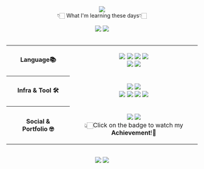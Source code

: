 <div align="center">
    <a href="https://git.io/typing-svg">
        <img src="https://readme-typing-svg.demolab.com?font=Margarine&size=30&duration=4000&pause=1500&color=91ACFFFF&random=false&width=300&lines=Hi%2C+I'm+Joowon+Lee+=)"/>
    </a>
</div>

<div align="center">
    👇🏻 What I'm learning these days👇🏻<br/><br/>
    <img src="https://img.shields.io/badge/Docker-2496ED.svg?&style=flat-square&logo=docker&logoColor=white">
    <img src="https://img.shields.io/badge/Linux-FCC624?style=flat-square&logo=Linux&logoColor=black">
    <br><br>
    <table style="width: 100%; border-collapse: collapse;">
        <tr>
            <th style="text-align: center; padding: 20px;"><b>Language📚</b></th>
            <td style="text-align: center; padding: 20px;">
                <img src="https://img.shields.io/badge/Java-007396?style=flat-square&logo=OpenJDK&logoColor=white">
                <img src="https://img.shields.io/badge/SpringBoot-6DB33F?style=flat-square&logo=springboot&logoColor=white">
                <img src="https://img.shields.io/badge/MySQL-4479A1?style=flat-square&logo=mysql&logoColor=white">
                <img src="https://img.shields.io/badge/Oracle-F80000?style=flat-square&logo=oracle&logoColor=white"><br>
                <img src="https://img.shields.io/badge/JavaScript-F7DF1E?style=flat-square&logo=javascript&logoColor=black">
                <img src="https://img.shields.io/badge/React-61DAFB?style=flat-square&logo=react&logoColor=black">
            </td>
        </tr>
        <tr>
            <th style="text-align: center; padding: 20px;"><b>Infra & Tool 🛠️</b></th>
            <td style="text-align: center; padding: 20px;">
                <img src="https://img.shields.io/badge/Ubuntu-E95420?style=flat-square&logo=Ubuntu&logoColor=white">
                <img src="https://img.shields.io/badge/Elastic%20Stack-005571.svg?&style=flat-square&logo=elasticstack&logoColor=white"><br>
                <img src="https://img.shields.io/badge/Visual%20Studio%20Code-007ACC.svg?style=flat-square&logo=Visual%20Studio%20Code&logoColor=white">
                <img src="https://img.shields.io/badge/IntelliJ%20IDEA-FF4154?style=flat-square&logo=intellijidea&logoColor=white">
                <img src="https://img.shields.io/badge/DBeaver-382923?style=flat-square&logo=DBeaver&logoColor=FFFFFF">
                <img src="https://img.shields.io/badge/Git-F05032?style=flat-square&logo=git&logoColor=white">
            </td>
        </tr>
        <tr>
            <th style="text-align: center; padding: 20px;"><b>Social & Portfolio 🤓</b></th>
            <td style="text-align: center; padding: 20px;">
                <a href="https://2oo1s.tistory.com/"><img src="https://img.shields.io/badge/Tistory-FE642E?style=flat-square&logo=Tistory&logoColor=white"/></a>
                <a href="https://github.com/2oo1s/2oo1s-Archive"><img src="https://img.shields.io/badge/Portfolio-777BB4?style=flat-square&logo=starship&logoColor=white"/></a><br>
                👆🏻Click on the badge to watch my <b>Achievement</b>!🌟
            </td>
        </tr>
    </table>
</div>

<br>

<div align="center">
    <a href="https://solved.ac/helloitsme"><img src="http://mazassumnida.wtf/api/v2/generate_badge?boj=helloitsme"/></a>
    <a href="https://github.com/2oo1s"><img src="https://github-readme-stats.vercel.app/api/top-langs/?username=2oo1s&layout=compact&theme=onedark&langs_count=6&hide_border=true&hide=typescript,jupyter%20notebook,python"/></a>
</div>

